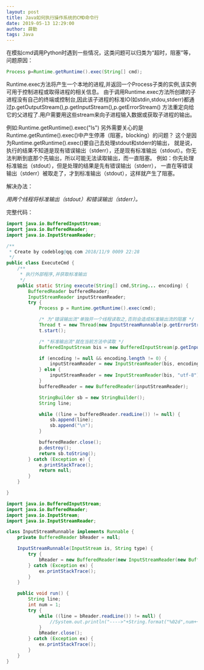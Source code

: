 ```yaml
---
layout: post
title: Java如何执行操作系统的CMD命令行
date: 2019-05-13 12:29:00
author: 薛勤
tags: Java
---
```

在模拟cmd调用Python时遇到一些情况，这类问题可以归类为“超时，阻塞”等，问题原因：

```java
Process p=Runtime.getRuntime().exec(String[] cmd);
```

Runtime.exec方法将产生一个本地的进程,并返回一个Process子类的实例,该实例可用于控制进程或取得进程的相关信息。 由于调用Runtime.exec方法所创建的子进程没有自己的终端或控制台,因此该子进程的标准IO(如stdin,stdou,stderr)都通过p.getOutputStream(),p.getInputStream(),p.getErrorStream() 方法重定向给它的父进程了.用户需要用这些stream来向子进程输入数据或获取子进程的输出。

例如:Runtime.getRuntime().exec("ls") 另外需要关心的是Runtime.getRuntime().exec()中产生停滞（阻塞，blocking）的问题？ 这个是因为Runtime.getRuntime().exec()要自己去处理stdout和stderr的输出， 就是说，执行的结果不知道是现有错误输出（stderr），还是现有标准输出（stdout）。你无法判断到底那个先输出，所以可能无法读取输出，而一直阻塞。 例如：你先处理标准输出（stdout），但是处理的结果是先有错误输出（stderr）， 一直在等错误输出（stderr）被取走了，才到标准输出（stdout），这样就产生了阻塞。

解决办法：

*用两个线程将标准输出（stdout）和错误输出（stderr）。*

完整代码：

```java
import java.io.BufferedInputStream;
import java.io.BufferedReader;
import java.io.InputStreamReader;

/**
 * Create by codeblog@qq.com 2018/11/9 0009 22:28
 */
public class ExecuteCmd {
    /**
     * 执行外部程序,并获取标准输出
     */
    public static String execute(String[] cmd,String... encoding) {
        BufferedReader bufferedReader;
        InputStreamReader inputStreamReader;
        try {
            Process p = Runtime.getRuntime().exec(cmd);

            /* 为"错误输出流"单独开一个线程读取之,否则会造成标准输出流的阻塞 */
            Thread t = new Thread(new InputStreamRunnable(p.getErrorStream(), "ErrorStream"));
            t.start();

            /* "标准输出流"就在当前方法中读取 */
            BufferedInputStream bis = new BufferedInputStream(p.getInputStream());

            if (encoding != null && encoding.length != 0) {
                inputStreamReader = new InputStreamReader(bis, encoding[0]);// 设置编码方式
            } else {
                inputStreamReader = new InputStreamReader(bis, "utf-8");
            }
            bufferedReader = new BufferedReader(inputStreamReader);

            StringBuilder sb = new StringBuilder();
            String line;

            while ((line = bufferedReader.readLine()) != null) {
                sb.append(line);
                sb.append("\n");
            }

            bufferedReader.close();
            p.destroy();
            return sb.toString();
        } catch (Exception e) {
            e.printStackTrace();
            return null;
        }
    }

}
```

```java
import java.io.BufferedInputStream;
import java.io.BufferedReader;
import java.io.InputStream;
import java.io.InputStreamReader;

class InputStreamRunnable implements Runnable {
    private BufferedReader bReader = null;

    InputStreamRunnable(InputStream is, String type) {
        try {
            bReader = new BufferedReader(new InputStreamReader(new BufferedInputStream(is), "UTF-8"));
        } catch (Exception ex) {
            ex.printStackTrace();
        }
    }

    public void run() {
        String line;
        int num = 1;
        try {
            while ((line = bReader.readLine()) != null) {
                //System.out.println("---->"+String.format("%02d",num++)+" "+line);
            }
            bReader.close();
        } catch (Exception ex) {
            ex.printStackTrace();
        }
    }
}
```